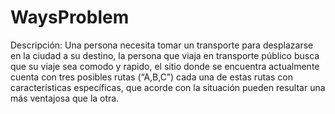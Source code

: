 # WaysProblem
Descripción: Una persona necesita tomar un transporte para desplazarse en la ciudad a su destino, la persona que viaja en transporte público busca que su viaje sea  comodo y rapido, el sitio donde se encuentra actualmente cuenta con tres posibles rutas (“A,B,C”) cada una de estas rutas con características específicas, que acorde con la situación pueden resultar una más ventajosa  que la otra.
